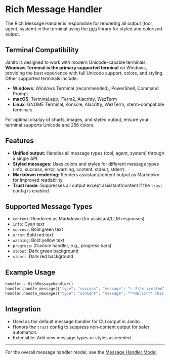 # Rich Message Handler

The Rich Message Handler is responsible for rendering all output (tool, agent, system) in the terminal using the [rich](https://rich.readthedocs.io/) library for styled and colorized output.

## Terminal Compatibility

Janito is designed to work with modern Unicode-capable terminals. **Windows Terminal is the primary supported terminal** on Windows, providing the best experience with full Unicode support, colors, and styling. Other supported terminals include:

- **Windows**: Windows Terminal (recommended), PowerShell, Command Prompt
- **macOS**: Terminal.app, iTerm2, Alacritty, WezTerm
- **Linux**: GNOME Terminal, Konsole, Alacritty, WezTerm, xterm-compatible terminals

For optimal display of charts, images, and styled output, ensure your terminal supports Unicode and 256 colors.

## Features

- **Unified output:** Handles all message types (tool, agent, system) through a single API.
- **Styled messages:** Uses colors and styles for different message types (info, success, error, warning, content, stdout, stderr).
- **Markdown rendering:** Renders assistant/content output as Markdown for improved readability.
- **Trust mode:** Suppresses all output except assistant/content if the `trust` config is enabled.

## Supported Message Types

- `content`: Rendered as Markdown (for assistant/LLM responses)
- `info`: Cyan text
- `success`: Bold green text
- `error`: Bold red text
- `warning`: Bold yellow text
- `progress`: (Custom handler, e.g., progress bars)
- `stdout`: Dark green background
- `stderr`: Dark red background

## Example Usage

```python
handler = RichMessageHandler()
handler.handle_message({"type": "success", "message": "✅ File created"})
handler.handle_message({"type": "content", "message": "**Hello!** This is Markdown."})
```

## Integration

- Used as the default message handler for CLI output in Janito.
- Honors the `trust` config to suppress non-content output for safer automation.
- Extensible: Add new message types or styles as needed.

---

For the overall message handler model, see the [Message Handler Model](message-handler-model.md).
